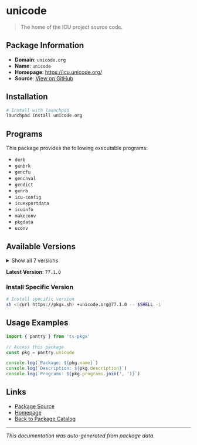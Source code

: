 # unicode

> The home of the ICU project source code.

## Package Information

- **Domain**: `unicode.org`
- **Name**: `unicode`
- **Homepage**: https://icu.unicode.org/
- **Source**: [View on GitHub](https://github.com/pkgxdev/pantry/tree/main/projects/unicode.org/package.yml)

## Installation

```bash
# Install with launchpad
launchpad install unicode.org
```

## Programs

This package provides the following executable programs:

- `derb`
- `genbrk`
- `gencfu`
- `gencnval`
- `gendict`
- `genrb`
- `icu-config`
- `icuexportdata`
- `icuinfo`
- `makeconv`
- `pkgdata`
- `uconv`

## Available Versions

<details>
<summary>Show all 7 versions</summary>

- `77.1.0`, `76.1.0`, `75.1.0`, `74.2.0`, `74.1.0`
- `73.2.0`, `71.1.0`

</details>

**Latest Version**: `77.1.0`

### Install Specific Version

```bash
# Install specific version
sh <(curl https://pkgx.sh) +unicode.org@77.1.0 -- $SHELL -i
```

## Usage Examples

```typescript
import { pantry } from 'ts-pkgx'

// Access this package
const pkg = pantry.unicode

console.log(`Package: ${pkg.name}`)
console.log(`Description: ${pkg.description}`)
console.log(`Programs: ${pkg.programs.join(', ')}`)
```

## Links

- [Package Source](https://github.com/pkgxdev/pantry/tree/main/projects/unicode.org/package.yml)
- [Homepage](https://icu.unicode.org/)
- [Back to Package Catalog](../../package-catalog.md)

---

*This documentation was auto-generated from package data.*
